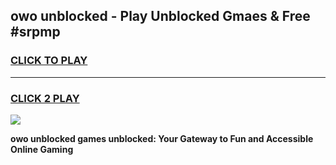 
## owo unblocked - Play Unblocked Gmaes & Free #srpmp
<h3>
<a href="https://news.freeplayer.one?title=owo_unblocked&ref=24F">CLICK TO PLAY</a></h3>
<hr>

<h3>
<a href="https://news.freeplayer.one?title=owo_unblocked&ref=24F">CLICK 2 PLAY</a>
  
</h3>

<a href="https://news.freeplayer.one?title=owo_unblocked&ref=24F/"><img src="https://clearcache.store/games.png"></a>


**owo unblocked games unblocked: Your Gateway to Fun and Accessible Online Gaming**
